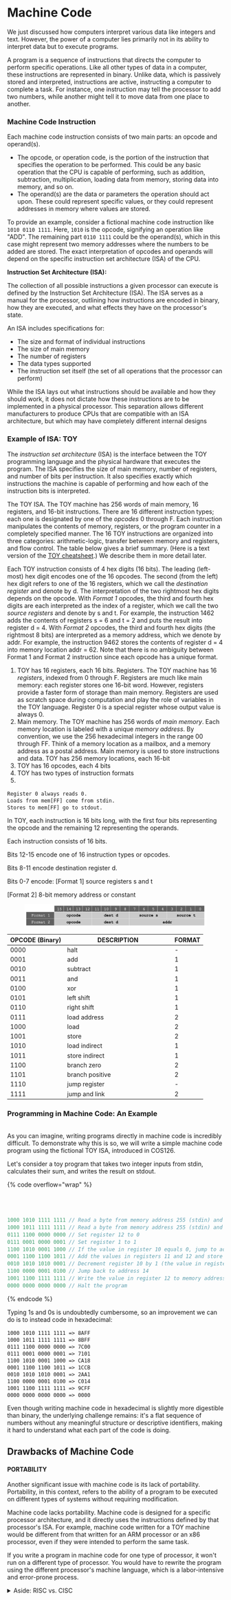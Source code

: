 # Machine Code

We just discussed how computers interpret various data like integers and text. However, the power of a computer lies primarily not in its ability to interpret data but to execute programs.&#x20;

A program is a sequence of instructions that directs the computer to perform specific operations. Like all other types of data in a computer, these instructions are represented in binary. Unlike data, which is passively stored and interpreted, instructions are active, instructing a computer to complete a task. For instance, one instruction may tell the processor to add two numbers, while another might tell it to move data from one place to another.

### Machine Code Instruction

Each machine code instruction consists of two main parts: an opcode and operand(s).

* The opcode, or operation code, is the portion of the instruction that specifies the operation to be performed. This could be any basic operation that the CPU is capable of performing, such as addition, subtraction, multiplication, loading data from memory, storing data into memory, and so on.
* The operand(s) are the data or parameters the operation should act upon. These could represent specific values, or they could represent addresses in memory where values are stored.

To provide an example, consider a fictional machine code instruction like `1010 0110 1111`. Here, `1010` is the opcode, signifying an operation like "ADD". The remaining part `0110 1111` could be the operand(s), which in this case might represent two memory addresses where the numbers to be added are stored. The exact interpretation of opcodes and operands will depend on the specific instruction set architecture (ISA) of the CPU.

**Instruction Set Architecture (ISA):**

The collection of all possible instructions a given processor can execute is defined by the Instruction Set Architecture (ISA). The ISA serves as a manual for the processor, outlining how instructions are encoded in binary, how they are executed, and what effects they have on the processor's state.

An ISA includes specifications for:

* The size and format of individual instructions
* The size of main memory
* The number of registers
* The data types supported
* The instruction set itself (the set of all operations that the processor can perform)

While the ISA lays out what instructions should be available and how they should work, it does not dictate how these instructions are to be implemented in a physical processor. This separation allows different manufacturers to produce CPUs that are compatible with an ISA architecture, but which may have completely different internal designs

### Example of ISA: TOY

The _instruction set architecture_ (ISA) is the interface between the TOY programming language and the physical hardware that executes the program. The ISA specifies the size of main memory, number of registers, and number of bits per instruction. It also specifies exactly which instructions the machine is capable of performing and how each of the instruction bits is interpreted.



The TOY ISA. The TOY machine has 256 words of main memory, 16 registers, and 16-bit instructions. There are 16 different instruction types; each one is designated by one of the _opcodes_ 0 through F. Each instruction manipulates the contents of memory, registers, or the program counter in a completely specified manner. The 16 TOY instructions are organized into three categories: arithmetic-logic, transfer between memory and registers, and flow control. The table below gives a brief summary. (Here is a text version of the [TOY cheatsheet](https://introcs.cs.princeton.edu/java/62toy/cheatsheet.txt).) We describe them in more detail later.



Each TOY instruction consists of 4 hex digits (16 bits). The leading (left-most) hex digit encodes one of the 16 opcodes. The second (from the left) hex digit refers to one of the 16 registers, which we call the _destination register_ and denote by d. The interpretation of the two rightmost hex digits depends on the opcode. With _Format 1_ opcodes, the third and fourth hex digits are each interpreted as the index of a register, which we call the two _source registers_ and denote by s and t. For example, the instruction 1462 adds the contents of registers s = 6 and t = 2 and puts the result into register d = 4. With _Format 2_ opcodes, the third and fourth hex digits (the rightmost 8 bits) are interpreted as a memory address, which we denote by addr. For example, the instruction 9462 stores the contents of register d = 4 into memory location addr = 62. Note that there is no ambiguity between Format 1 and Format 2 instruction since each opcode has a unique format.



1. TOY has 16 registers, each 16 bits. Registers. The TOY machine has 16 _registers_, indexed from 0 through F. Registers are much like main memory: each register stores one 16-bit word. However, registers provide a faster form of storage than main memory. Registers are used as scratch space during computation and play the role of variables in the TOY language. Register 0 is a special register whose output value is always 0.
2. Main memory. The TOY machine has 256 words of _main memory_. Each memory location is labeled with a unique _memory address_. By convention, we use the 256 hexadecimal integers in the range 00 through FF. Think of a memory location as a mailbox, and a memory address as a postal address. Main memory is used to store instructions and data. TOY has 256 memory locations, each 16-bit
3. TOY has 16 opcodes, each 4 bits
4. TOY has two types of instruction formats&#x20;
5.

```
Register 0 always reads 0.
Loads from mem[FF] come from stdin.
Stores to mem[FF] go to stdout.
```

In TOY, each instruction is 16 bits long, with the first four bits representing the opcode and the remaining 12 representing the operands.&#x20;





Each instruction consists of 16 bits.&#x20;

&#x20;Bits 12-15 encode one of 16 instruction types or opcodes.&#x20;

&#x20;Bits 8-11 encode destination register d. &#x20;

Bits 0-7 encode: \[Format 1] source registers s and t&#x20;

\[Format 2] 8-bit memory address or constant



<figure><img src="../.gitbook/assets/Screenshot 2023-05-28 at 12.35.09 PM.png" alt=""><figcaption></figcaption></figure>





<table><thead><tr><th>OPCODE (Binary)</th><th width="236">DESCRIPTION</th><th>FORMAT</th></tr></thead><tbody><tr><td>0000</td><td>halt</td><td>-</td></tr><tr><td>0001</td><td>add</td><td>1</td></tr><tr><td>0010</td><td>subtract</td><td>1</td></tr><tr><td>0011</td><td>and</td><td>1</td></tr><tr><td>0100</td><td>xor</td><td>1</td></tr><tr><td>0101</td><td>left shift</td><td>1</td></tr><tr><td>0110</td><td>right shift</td><td>1</td></tr><tr><td>0111</td><td>load address</td><td>2</td></tr><tr><td>1000</td><td>load</td><td>2</td></tr><tr><td>1001</td><td>store</td><td>2</td></tr><tr><td>1010</td><td>load indirect</td><td>1</td></tr><tr><td>1011</td><td>store indirect</td><td>1</td></tr><tr><td>1100</td><td>branch zero</td><td>2</td></tr><tr><td>1101</td><td>branch positive</td><td>2</td></tr><tr><td>1110</td><td>jump register</td><td>-</td></tr><tr><td>1111</td><td>jump and link</td><td>2</td></tr></tbody></table>





### Programming in Machine Code: An Example

\
As you can imagine, writing programs directly in machine code is incredibly difficult. To demonstrate why this is so, we will write a simple machine code program using the fictional TOY ISA, introduced in COS126.&#x20;

Let's consider a toy program that takes two integer inputs from stdin, calculates their sum, and writes the result on stdout.

{% code overflow="wrap" %}
```java



1000 1010 1111 1111 // Read a byte from memory address 255 (stdin) and store it in register 10
1000 1011 1111 1111 // Read a byte from memory address 255 (stdin) and store it in register 11
0111 1100 0000 0000 // Set register 12 to 0
0111 0001 0000 0001 // Set register 1 to 1
1100 1010 0001 1000 // If the value in register 10 equals 0, jump to address 24
0001 1100 1100 1011 // Add the values in registers 11 and 12 and store the result in register 12
0010 1010 1010 0001 // Decrement register 10 by 1 (the value in register 1)
1100 0000 0001 0100 // Jump back to address 14 
1001 1100 1111 1111 // Write the value in register 12 to memory address 255 (stdout)
0000 0000 0000 0000 // Halt the program
```
{% endcode %}



Typing 1s and 0s is undoubtedly cumbersome, so an improvement we can do is to instead code in hexadecimal:

```
1000 1010 1111 1111 => 8AFF
1000 1011 1111 1111 => 8BFF
0111 1100 0000 0000 => 7C00
0111 0001 0000 0001 => 7101
1100 1010 0001 1000 => CA18
0001 1100 1100 1011 => 1CCB
0010 1010 1010 0001 => 2AA1
1100 0000 0001 0100 => C014
1001 1100 1111 1111 => 9CFF
0000 0000 0000 0000 => 0000
```

Even though writing machine code in hexadecimal is slightly more digestible than binary, the underlying challenge remains: it's a flat sequence of numbers without any meaningful structure or descriptive identifiers, making it hard to understand what each part of the code is doing.





## Drawbacks of Machine Code

#### PORTABILITY

Another significant issue with machine code is its lack of portability. Portability, in this context, refers to the ability of a program to be executed on different types of systems without requiring modification.

Machine code lacks portability. Machine code is designed for a specific processor architecture, and it directly uses the instructions defined by that processor's ISA. For example, machine code written for a TOY machine would be different from that written for an ARM processor or an x86 processor, even if they were intended to perform the same task.&#x20;

If you write a program in machine code for one type of processor, it won't run on a different type of processor. You would have to rewrite the program using the different processor's machine language, which is a labor-intensive and error-prone process.

<details>

<summary>Aside: RISC vs. CISC</summary>

Instruction set architectures fall into one of two main categories: Reduced Instruction Set Computing (RISC) and Complex Instruction Set Computing (CISC).

RISC architectures, such as ARM, aim to simplify the set of possible instructions, enabling faster execution and reducing the complexity of the CPU. They rely on a philosophy of executing a single operation on each clock cycle, which makes them efficient and power-saving.

On the other hand, CISC architectures, like x86, contain a large number of complex instructions. This complexity can lead to increased functionality per instruction at the expense of slower clock speeds and higher power consumption

</details>
